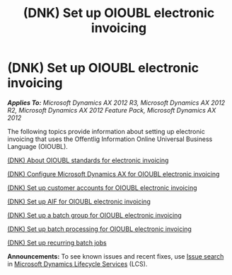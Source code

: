 ﻿---
title: (DNK) Set up OIOUBL electronic invoicing
TOCTitle: (DNK) Set up OIOUBL electronic invoicing
ms:assetid: ea462138-3c01-4110-a148-13431a182328
ms:mtpsurl: https://technet.microsoft.com/en-us/library/Hh227478(v=AX.60)
ms:contentKeyID: 36059848
ms.date: 04/18/2014
mtps_version: v=AX.60
---

# (DNK) Set up OIOUBL electronic invoicing 


_**Applies To:** Microsoft Dynamics AX 2012 R3, Microsoft Dynamics AX 2012 R2, Microsoft Dynamics AX 2012 Feature Pack, Microsoft Dynamics AX 2012_

The following topics provide information about setting up electronic invoicing that uses the Offentlig Information Online Universal Business Language (OIOUBL).

[(DNK) About OIOUBL standards for electronic invoicing](dnk-about-oioubl-standards-for-electronic-invoicing.md)

[(DNK) Configure Microsoft Dynamics AX for OIOUBL electronic invoicing](dnk-configure-microsoft-dynamics-ax-for-oioubl-electronic-invoicing.md)

[(DNK) Set up customer accounts for OIOUBL electronic invoicing](dnk-set-up-customer-accounts-for-oioubl-electronic-invoicing.md)

[(DNK) Set up AIF for OIOUBL electronic invoicing](dnk-set-up-aif-for-oioubl-electronic-invoicing.md)

[(DNK) Set up a batch group for OIOUBL electronic invoicing](dnk-set-up-a-batch-group-for-oioubl-electronic-invoicing.md)

[(DNK) Set up batch processing for OIOUBL electronic invoicing](dnk-set-up-batch-processing-for-oioubl-electronic-invoicing.md)

[(DNK) Set up recurring batch jobs](dnk-set-up-recurring-batch-jobs.md)

  
**Announcements:** To see known issues and recent fixes, use [Issue search](http://go.microsoft.com/fwlink/?linkid=389258) in [Microsoft Dynamics Lifecycle Services](http://go.microsoft.com/fwlink/?linkid=306505) (LCS).

